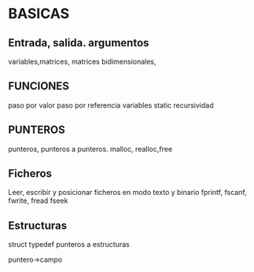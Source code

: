 # BASICAS


## Entrada, salida. argumentos
variables,matrices, matrices bidimensionales, 


## FUNCIONES
paso por valor
paso por referencia
variables static
recursividad

## PUNTEROS
punteros, punteros a punteros.
malloc, realloc,free

## Ficheros
Leer, escribir y posicionar ficheros en modo texto y binario
fprintf, fscanf, fwrite, fread fseek

## Estructuras
struct
typedef
punteros a estructuras
 
 puntero->campo

 

